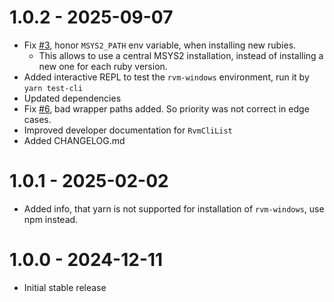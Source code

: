 # 1.0.2 - 2025-09-07
- Fix [#3](https://github.com/magynhard/rvm-windows/issues/3), honor `MSYS2_PATH` env variable, when installing new rubies.
  -  This allows to use a central MSYS2 installation, instead of installing a new one for each ruby version.
- Added interactive REPL to test the `rvm-windows` environment, run it by `yarn test-cli`
- Updated dependencies
- Fix [#6](https://github.com/magynhard/rvm-windows/issues/6), bad wrapper paths added. So priority was not correct in edge cases.
- Improved developer documentation for `RvmCliList`
- Added CHANGELOG.md

# 1.0.1 - 2025-02-02
- Added info, that yarn is not supported for installation of `rvm-windows`, use npm instead.

# 1.0.0 - 2024-12-11
- Initial stable release